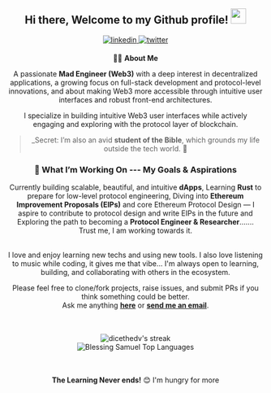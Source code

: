 <div align="center">
<h2> Hi there, Welcome to my Github profile! <img src="https://github.com/abdoachhoubi/abdoachhoubi/blob/main/gifs/Hi.gif" width="30"></h2>
<a href="https://www.linkedin.com/in/blessing-samuel-6a72b1211/" target="_blank">
<img src=https://img.shields.io/badge/linkedin-%2300acee.svg?color=405DE6&style=for-the-badge&logo=linkedin&logoColor=white alt=linkedin style="margin-bottom: 5px;" />
</a>

<a href="https://twitter.com/dicethedev" target="_blank">
<img src=https://img.shields.io/badge/twitter-%2300acee.svg?color=1DA1F2&style=for-the-badge&logo=twitter&logoColor=white alt=twitter style="margin-bottom: 5px;" />
</a>

<br />

🧑‍💻 **About Me**

A passionate **Mad Engineer (Web3)** with a deep interest in decentralized applications, a growing focus on full-stack development and protocol-level innovations, and about making Web3 more accessible through intuitive user interfaces and robust front-end architectures.

I specialize in building intuitive Web3 user interfaces while actively engaging and exploring with the protocol layer of blockchain.

 > _Secret:  I’m also an avid **student of the Bible**, which grounds my life outside the tech world. 🙏

### 🧠 What I’m Working On --- **My Goals & Aspirations**

Currently building scalable, beautiful, and intuitive **dApps**, Learning **Rust** to prepare for low-level protocol engineering, Diving into **Ethereum Improvement Proposals (EIPs)** and core Ethereum Protocol Design — I aspire to contribute to protocol design and write EIPs in the future and Exploring the path to becoming a **Protocol Engineer & Researcher**....... Trust me, I am working towards it.

<br />
I love and enjoy learning new techs and using new tools. I also love listening to music while coding, it gives me that vibe... I'm always open to learning, building, and collaborating with others in the ecosystem. 
<br />

Please feel free to clone/fork projects, raise issues, and submit PRs if you think something could be better.<br />
Ask me anything **[here](http://twitter.com/dicethedev)** or <a href="mailto:dicethedev@gmail.com"><b>send me an email</b></a>.
<br />

<br />
<br />
<img title="My streak" alt="dicethedv's streak" src="https://github-readme-streak-stats.herokuapp.com?user=dicethedev&theme=dark&ring=4981F4&currStreakLabel=4981F4&fire=4981F4&border=4981F4"/>
<br />
<img src="https://github-readme-stats.vercel.app/api/top-langs/?username=dicethedev&layout=compact&theme=dark&bg_color=0A0A0A" alt="Blessing Samuel Top Languages"/>
<br />
<br />
<br />

**The Learning Never ends!** 😊 I'm hungry for more
</div>

<div align="center">
<br />

